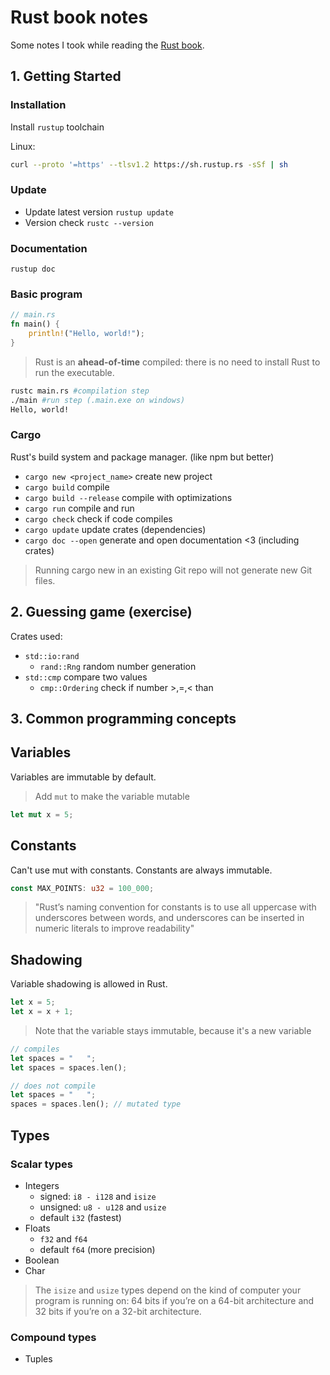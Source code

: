 # Rust book notes

Some notes I took while reading the [Rust book](https://doc.rust-lang.org/book).

## 1. Getting Started

### Installation

Install `rustup` toolchain

Linux:

```bash
curl --proto '=https' --tlsv1.2 https://sh.rustup.rs -sSf | sh
```

### Update

- Update latest version `rustup update`
- Version check `rustc --version`

### Documentation

`rustup doc`

### Basic program

```rust
// main.rs
fn main() {
    println!("Hello, world!");
}
```

> Rust is an **ahead-of-time** compiled: there is no need to install Rust to run the executable.

```bash
rustc main.rs #compilation step
./main #run step (.main.exe on windows)
Hello, world!
```

### Cargo

Rust's build system and package manager. (like npm but better)

- `cargo new <project_name>` create new project
- `cargo build` compile
- `cargo build --release` compile with optimizations
- `cargo run` compile and run
- `cargo check` check if code compiles
- `cargo update` update crates (dependencies)
- `cargo doc --open` generate and open documentation <3 (including crates)

> Running cargo new in an existing Git repo will not generate new Git files.

## 2. Guessing game (exercise)

Crates used:

- `std::io:rand`
  - `rand::Rng` random number generation
- `std::cmp` compare two values
  - `cmp::Ordering` check if number >,=,< than

## 3. Common programming concepts

## Variables

Variables are immutable by default.

> Add `mut` to make the variable mutable

```rust
let mut x = 5;
```

## Constants

Can't use mut with constants. Constants are always immutable.

```rust
const MAX_POINTS: u32 = 100_000;
```

> "Rust’s naming convention for constants is to use all uppercase with underscores between words, and underscores can be inserted in numeric literals to improve readability"

## Shadowing

Variable shadowing is allowed in Rust.

```rust
let x = 5;
let x = x + 1;
```

> Note that the variable stays immutable, because it's a new variable

```rust
// compiles
let spaces = "   ";
let spaces = spaces.len();
```

```rust
// does not compile
let spaces = "   ";
spaces = spaces.len(); // mutated type
```

## Types

### Scalar types

- Integers
  - signed: `i8 - i128` and `isize`
  - unsigned: `u8 - u128` and `usize`
  - default `i32` (fastest)
- Floats
  - `f32` and `f64`
  - default `f64` (more precision)
- Boolean
- Char

> The `isize` and `usize` types depend on the kind of computer your program is running on: 64 bits if you’re on a 64-bit architecture and 32 bits if you’re on a 32-bit architecture.

### Compound types

- Tuples
